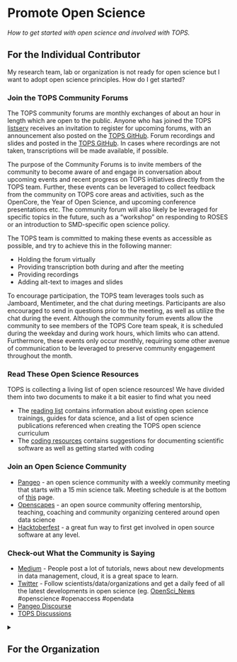 # Promote Open Science
*How to get started with open science and involved with TOPS.* 

## For the Individual Contributor
My research team, lab or organization is not ready for open science but I want to adopt open science principles. How do I get started? 

### Join the TOPS Community Forums

The TOPS community forums are monthly exchanges of about an hour in length which are open to the public. Anyone who has joined the TOPS [listserv](https://docs.google.com/forms/d/e/1FAIpQLSeb_6PdbaPYFcVwXWgMJ053Q_pF2rW2YOu51Qmrh5nWaRYc7Q/viewform) receives an invitation to register for upcoming forums, with an announcement also posted on the [TOPS GitHub](https://github.com/nasa/Transform-to-Open-Science#announcements). Forum recordings and slides and posted in the [TOPS GitHub](/docs/Area1_Engagement/Community_Forums/readme.md). In cases where recordings are not taken, transcriptions will be made available, if possible.

The purpose of the Community Forums is to invite members of the community to become aware of and engage in conversation about upcoming events and recent progress on TOPS initiatives directly from the TOPS team. Further, these events can be leveraged to collect feedback from the community on TOPS core areas and activities, such as the OpenCore, the Year of Open Science, and upcoming conference presentations etc. The community forum will also likely be leveraged for specific topics in the future, such as a “workshop” on responding to ROSES or an introduction to SMD-specific open science policy. 

The TOPS team is committed to making these events as accessible as possible, and try to achieve this in the following manner:
* Holding the forum virtually 
* Providing transcription both during and after the meeting 
* Providing recordings
* Adding alt-text to images and slides

To encourage participation, the TOPS team leverages tools such as Jamboard, Mentimeter, and the chat during meetings. Participants are also encouraged to send in questions prior to the meeting, as well as utilize the chat during the event. Although the community forum events allow the community to see members of the TOPS Core team speak, it is scheduled during the weekday and during work hours, which limits who can attend. Furthermore, these events only occur monthly, requiring some other avenue of communication to be leveraged to preserve community engagement throughout the month. 
           
### Read These Open Science Resources
TOPS is collecting a living list of open science resources! We have divided them into two documents to make it a bit easier to find what you need
           
- The [reading list](/resources/open_science_cookbook/reading_list.md) contains information about existing open science trainings, guides for data science, and a list of open science publications referenced when creating the TOPS open science curriculum 
- The [coding resources](/resources/open_science_cookbook/code_learning_resources.md) contains suggestions for documenting scientific software as well as getting started with coding           

### Join an Open Science Community
- [Pangeo](https://pangeo.io/) - an open science community with a weekly community meeting that starts with a 15 min science talk. Meeting schedule is at the bottom of [this](https://pangeo.io/meeting-notes.html) page.
- [Openscapes](https://www.openscapes.org/) - an open source community offering mentorship, teaching, coaching and community organizing centered around open data science
- [Hacktoberfest](https://hacktoberfest.digitalocean.com/) - a great fun way to first get involved in open source software at any level.               

### Check-out What the Community is Saying
- [Medium](https://medium.com/) - People post a lot of tutorials, news about new developments in data management, cloud, it is a great space to learn.
- [Twitter](https://twitter.com/home) - Follow scientists/data/organizations and get a daily feed of all the latest developments in open science (eg. [OpenSci_News](https://twitter.com/OpenSci_News) #openscience #openaccess #opendata
- [Pangeo Discourse](https://discourse.pangeo.io/)
- [TOPS Discussions](https://github.com/nasa/Transform-to-Open-Science/discussions)
           
</details>

<details>
           <summary><h2>For the Organization</h2></summary>

If you represent an organization interested in integrating open science principles and practices into your organization, we invite you to begin with the list of ideas presented in the [Promote the Year of Open Science Cookbook](/resources/year_of_open_science_cookbook/Promote_year_of_open_science.md).
           
</details>
